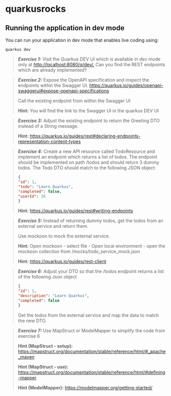 # quarkusrocks

## Running the application in dev mode

You can run your application in dev mode that enables live coding using:

```shell script
quarkus dev
```

> **_Exercise 1:_**  Visit the Quarkus DEV UI which is available in dev mode only at <http://localhost:8080/q/dev/.> 
> Can you find the REST endpoints which are already implemented?


> **_Exercise 2:_** Expose the OpenAPI specification and inspect the endpoints within the Swagger UI. 
> https://quarkus.io/guides/openapi-swaggerui#expose-openapi-specifications
> 
> Call the existing endpoint from within the Swagger UI
> 
> **Hint:** You will find the link to the Swagger UI in the quarkus DEV UI



> **_Exercise 3:_** Adjust the existing endpoint to return the Greeting DTO instead of a String message.
> 
> **Hint:** https://quarkus.io/guides/rest#declaring-endpoints-representation-content-types



> **_Exercise 4:_** Create a new API resource called TodoResource and implement an endpoint which returns a list of todos.
> The endpoint should be implemented on path /todos and should return 3 dummy todos. The Todo DTO should match to the following JSON object:
> 
>
> ```json
> {
> "id": 1,
> "todo": "Learn Quarkus",
> "completed": false,
> "userId": 26
> }
> ```
>
> **Hint:** https://quarkus.io/guides/rest#writing-endpoints



> **_Exercise 5:_** Instead of returning dummy todos, get the todos from an external service and return them. 
> 
> Use mockoon to mock the external service. 
> 
> **Hint:** Open mockoon - select file - Open local environment - open the mockoon collection from /mocks/todo_service_mock.json
> 
> **Hint:** https://quarkus.io/guides/rest-client
 

> **_Exercise 6:_** Adjust your DTO so that the /todos endpoint returns a list of the following Json object
>
> ```json
> {
> "id": 1,
> "description": "Learn Quarkus",
> "completed": false
> }
> ```
> 
> Get the todos from the external service and map the data to match the new DTO.


> **_Exercise 7:_** Use MapStruct or ModelMapper to simplify the code from exercise 6
>
> **Hint (MapStruct - setup):** https://mapstruct.org/documentation/stable/reference/html/#_apache_maven
> 
> **Hint (MapStruct - use):** https://mapstruct.org/documentation/stable/reference/html/#defining-mapper
> 
> **Hint (ModelMapper):** https://modelmapper.org/getting-started/




